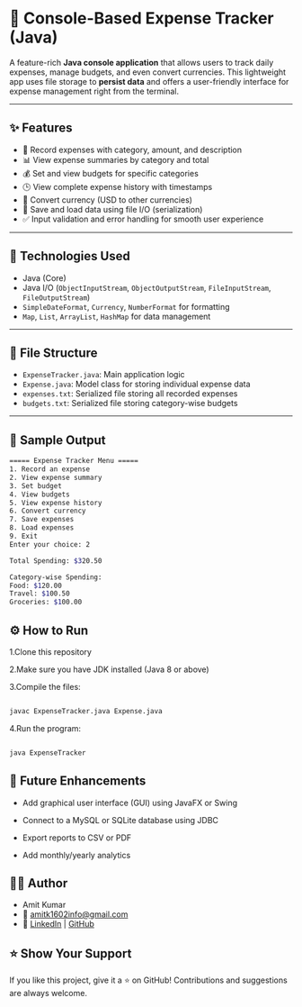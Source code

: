 # 💸 Console-Based Expense Tracker (Java)

A feature-rich **Java console application** that allows users to track daily expenses, manage budgets, and even convert currencies. This lightweight app uses file storage to **persist data** and offers a user-friendly interface for expense management right from the terminal.

---

## ✨ Features

- 📌 Record expenses with category, amount, and description
- 📊 View expense summaries by category and total
- 💰 Set and view budgets for specific categories
- 🕒 View complete expense history with timestamps
- 💱 Convert currency (USD to other currencies)
- 💾 Save and load data using file I/O (serialization)
- ✅ Input validation and error handling for smooth user experience

---

## 🧰 Technologies Used

- Java (Core)
- Java I/O (`ObjectInputStream`, `ObjectOutputStream`, `FileInputStream`, `FileOutputStream`)
- `SimpleDateFormat`, `Currency`, `NumberFormat` for formatting
- `Map`, `List`, `ArrayList`, `HashMap` for data management

---

## 📁 File Structure

- `ExpenseTracker.java`: Main application logic
- `Expense.java`: Model class for storing individual expense data
- `expenses.txt`: Serialized file storing all recorded expenses
- `budgets.txt`: Serialized file storing category-wise budgets

---

## 📸 Sample Output

```bash
===== Expense Tracker Menu =====
1. Record an expense
2. View expense summary
3. Set budget
4. View budgets
5. View expense history
6. Convert currency
7. Save expenses
8. Load expenses
9. Exit
Enter your choice: 2

Total Spending: $320.50

Category-wise Spending:
Food: $120.00
Travel: $100.50
Groceries: $100.00
```

## ⚙️ How to Run
1.Clone this repository

2.Make sure you have JDK installed (Java 8 or above)

3.Compile the files:

```bash

javac ExpenseTracker.java Expense.java
```
4.Run the program:

```bash

java ExpenseTracker
```
## 📌 Future Enhancements
- Add graphical user interface (GUI) using JavaFX or Swing

- Connect to a MySQL or SQLite database using JDBC

- Export reports to CSV or PDF

- Add monthly/yearly analytics

## 👨‍💻 Author
- Amit Kumar
- 📧 amitk1602info@gmail.com
- 🔗 [LinkedIn](https://www.linkedin.com/in/kumaramit02/) | [GitHub](https://github.com/amit-soham-16)

## ⭐️ Show Your Support
If you like this project, give it a ⭐️ on GitHub! Contributions and suggestions are always welcome.

